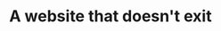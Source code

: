 ---
title: "A website that doesn't exit"
layout: redirect
sitemap: false
permalink: /redirect-page/
redirect_to:  "http://kunalbahugna.github.io/"
---